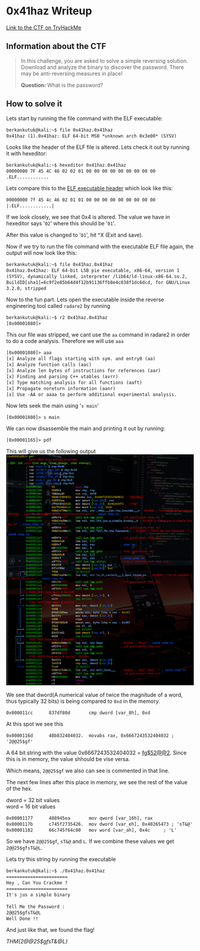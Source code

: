 # 0x41haz Writeup
[Link to the CTF on TryHackMe](https://tryhackme.com/room/0x41haz)

## Information about the CTF
> In this challenge, you are asked to solve a simple reversing solution. Download and analyze the binary to discover the password. There may be anti-reversing measures in place!
> 
> **Question:** What is the password?

## How to solve it
Lets start by running the file command with the ELF executable:  
```console
berkankutuk@kali:~$ file 0x41haz.0x41haz
0x41haz (1).0x41haz: ELF 64-bit MSB *unknown arch 0x3e00* (SYSV)
```

Looks like the header of the ELF file is altered. Lets check it out by running it with hexeditor:  
```console
berkankutuk@kali:~$ hexeditor 0x41haz.0x41haz
00000000 7F 45 4C 46 02 02 01 00 00 00 00 00 00 00 00 00  .ELF............
```

Lets compare this to the [ELF executable header](en.wikipedia.org/wiki/Executable_and_Linkable_Format) which look like this:
```
00000000 7f 45 4c 46 02 01 01 00 00 00 00 00 00 00 00 00 |.ELF............|
```

If we look closely, we see that 0x4 is altered. The value we have in hexeditor says '`02`' where this should be '`01`'.

After this value is changed to '`01`', hit ^X (Exit and save).

Now if we try to run the file command with the executable ELF file again, the output will now look like this:
```console
berkankutuk@kali:~$ file 0x41haz.0x41haz
0x41haz.0x41haz: ELF 64-bit LSB pie executable, x86-64, version 1 (SYSV), dynamically linked, interpreter /lib64/ld-linux-x86-64.so.2, BuildID[sha1]=6c9f2e85b64d4f12b91136ffb8e4c038f1dc6dcd, for GNU/Linux 3.2.0, stripped
```

Now to the fun part. Lets open the executable inside the reverse engineering tool called `radare2` by running
```console
berkankutuk@kali:~$ r2 0x41haz.0x41haz
[0x00001080]>
```

This our file was stripped, we cant use the `aa` command in radare2 in order to do a code analysis. Therefore we will use `aaa`
```console
[0x00001080]> aaa
[x] Analyze all flags starting with sym. and entry0 (aa)
[x] Analyze function calls (aac)
[x] Analyze len bytes of instructions for references (aar)
[x] Finding and parsing C++ vtables (avrr)
[x] Type matching analysis for all functions (aaft)
[x] Propagate noreturn information (aanr)
[x] Use -AA or aaaa to perform additional experimental analysis.
```

Now lets seek the main using '`s main`'
```console
[0x00001080]> s main
```

We can now disassemble the main and printing it out by running:
```console
[0x00001165]> pdf
```
This will give us the following output
![Radare2 output](0x41haz-radare2.png)

We see that dword(A numerical value of twice the magnitude of a word, thus typically 32 bits) is being compared to `0xd` in the memory.
```assembly
0x000011cc      837df80d       cmp dword [var_8h], 0xd
```

At this spot we see this
```assembly
0x0000116d      48b832404032.  movabs rax, 0x6667243532404032 ; '2@@25$gf'
```

A 64 bit string with the value 0x6667243532404032 = [fg$52@@2](https://gchq.github.io/CyberChef/#recipe=From_Hex('Auto')&input=MHg2NjY3MjQzNTMyNDA0MDMy). Since this is in memory, the value shhould be vise versa. 

Which means, `2@@25$gf` we also can see is commented in that line.

The next few lines after this place in memory, we see the rest of the value of the hex.

dword = 32 bit values  
word = 16 bit values

```assembly
0x00001177      488945ea       mov qword [var_16h], rax
0x0000117b      c745f2735426.  mov dword [var_eh], 0x40265473 ; 'sT&@'
0x00001182      66c745f64c00   mov word [var_ah], 0x4c     ; 'L'
```

So we have `2@@25$gf`, `sT&@` and `L`. If we combine these values we get `2@@25$gfsT&@L`.

Lets try this string by running the executable
```console
berkankutuk@kali:~$ ./0x41haz.0x41haz
=======================
Hey , Can You Crackme ?
=======================
It's jus a simple binary

Tell Me the Password :
2@@25$gfsT&@L
Well Done !!
```

And just like that, we found the flag!

_THM{2@@25$gfsT&@L}_
